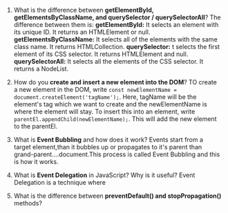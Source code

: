 1. What is the difference between **getElementById, getElementsByClassName, and querySelector / querySelectorAll**?
The difference between them is:
**getElementById:** It selects an element with its unique ID. It returns an HTMLElement or null.
**getElementsByClassName:** It selects all of the elements with the same class name. It returns HTMLCollection.
**querySelector:** t selects the first element of its CSS selector. It returns HTMLElement and null.
**querySelectorAll:** It selects all the elements of the CSS selector. It returns a NodeList. 

2. How do you **create and insert a new element into the DOM**?
TO create a new element in the DOM, write `const newElementName = document.createElement('tagName');`. Here, tagName will be the element's tag which we want to create and the newElementName is where the element will stay.
To insert this into an element, write `parentEl.appendChild(newElementName);`. This will add the new element to the parentEl.

3. What is **Event Bubbling** and how does it work?
Events start from a target element,than it bubbles up or propagates to it's parent than grand-parent....document.This process is called Event Bubbling and this is how it works.

4. What is **Event Delegation** in JavaScript? Why is it useful?
Event Delegation is a technique where 

5. What is the difference between **preventDefault() and stopPropagation()** methods?
